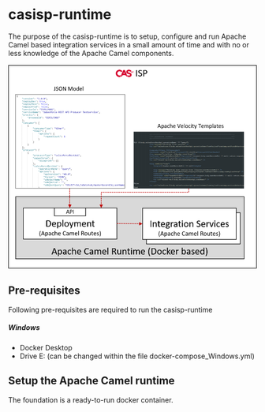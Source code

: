 # casisp-runtime

The purpose of the casisp-runtime is to setup, configure and run Apache Camel based integration services in a small amount of time and with no or less knowledge of the Apache Camel components.

![alt text](casisp-runtime.png "Componenet overview")

## Pre-requisites

Following pre-requisites are required to run the casisp-runtime

##### Windows

- Docker Desktop
- Drive E: (can be changed within the file docker-compose_Windows.yml)

## Setup the Apache Camel runtime

The foundation is a ready-to-run docker container.